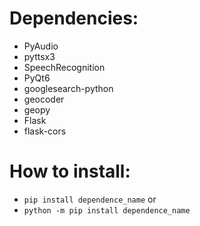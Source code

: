 # Dependencies:
* PyAudio
* pyttsx3
* SpeechRecognition
* PyQt6
* googlesearch-python
* geocoder 
* geopy
* Flask
* flask-cors

  
# How to install:
* `pip install dependence_name`
or
* `python -m pip install dependence_name`